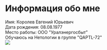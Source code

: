 # Информация обо мне

Имя: Королев Евгений Юрьевич  
Дата рождения: 08.08.1977  
Место работы: ООО "Уралэнергосбыт"  
Обучаюсь на Нетологии в группе "QAPTL-72"  
![](https://lh3.googleusercontent.com/pw/AIL4fc88IamG5BF14HLZ9Yk-rtyphqgtfpUDa-qyrboDlr1thBQFwOZbx4tJQXbtSjBZsvjWJ_RnG6C81CdbOYAi0tAbGpOs6BZw4ghEQ4AEFThExXd3qwegVgAoD5eC7keEQKy7t7TIFaZdszLCMJqD7LBfPOlFly0BXUWQKB8ZvnaUrpJuXMJRJhlB_YmGx5fctjP6am0wQFniSJhBVReMHv5u1BGhQ-T5mX5p9PZb-i8wK8hGWRJkoPZ3DAK4sABT94zwnhQNLfUu5K8zkXPawOYRRS2F-YbblLzEDdXFKlm3aDalVC3QvcbgHPoiWurPJN3uvWlGmoQi7ZVQSYtL9jxUGciZU6gNSuCkk1wstyGOnOKADJynxlU3uOa82SkLd2q2BcOVdueAW1-P2zW5Kr5fu7eNCytZx5Y-wEotGOF3sOUX5-jigXsX78DfKvOaVlpgOADFRe8DFm87Gw2Na9YUyfcHQJYyqRyIlnxpLafDkzbsA4ZG90RsJmDAWd1EuhSs2rsQTB7PoCHCLSGlcEXahGffgomtv22bwMK-6l7RQQr6xDHsabc5AaB7QEEtZJt2xPCiSvhSiGCr4xUKxGbiASPS30E9gNzTegnKQY4PfOodAVRDcVB6fHyQSO9CLjs3-Fn80cfbb5fBc1E7s-oTt7jYqM2RUmb-pmghhpPNyd7MxXOmCbfn2425W8Ke9v9GR2jw5lljTT6RJR6_T5wADKkSFCNOw7elObpk5k1Gz9z33QEE3BM5SWajL11eUl7E7zlLWLnx178NIc6TIJkc1GvsmmlVCw-iuM9KlElkAHGlnw4R0RTUv7lM0twv5zdnRnTUD9ydoHEXTy5O1E88S2c75zHLyD53mVetiJHNV1jtGbhSN-7zbnVYoOV0zWe3y9BKU3NpHsPRQtxdZw=w96-h96-s-no?authuser=0)